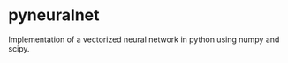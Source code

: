 pyneuralnet
===========

Implementation of a vectorized neural network in python using numpy and scipy.
